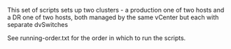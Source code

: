 This set of scripts sets up two clusters - a production one of two hosts and a
DR one of two hosts, both managed by the same vCenter but each with separate
dvSwitches

See running-order.txt for the order in which to run the scripts.